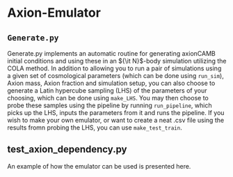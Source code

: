 # Axion-Emulator

## ```Generate.py```
Generate.py implements an automatic routine for generating axionCAMB initial conditions and using these in an ${\it N}$-body simulation utilizing the COLA method. In addition to allowing you to run a pair of simulations using a given set of cosmological parameters (which can be done using ```run_sim```), Axion mass, Axion fraction and simulation setup, you can also choose to generate a Latin hypercube sampling (LHS) of the parameters of your choosing, which can be done using ```make_LHS```. You may then choose to probe these samples using the pipeline by running ```run_pipeline```, which picks up the LHS, inputs the parameters from it and runs the pipeline. If you wish to make your own emulator, or want to create a neat .csv file using the results fromn probing the LHS, you can use ```make_test_train```.

## test_axion_dependency.py
An example of how the emulator can be used is presented here.
